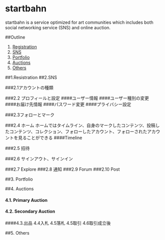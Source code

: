 **startbahn**
====
startbahn is a service optimized for art communities which includes both social networking service (SNS) and online auction.

##Outline
1. [Registration](#)
2. [SNS](#specifications)
3. [Portfolio](#install)
4. [Auctions](#contribution)
5. [Others](#license)

##1.Resistration
##2.SNS

###2.1アカウントの種類

###2.2 プロフィールと設定
####ユーザー情報
####ユーザー種別の変更
####お届け先情報
####パスワード変更
####プライバシー設定

###2.3フォローとマーク

###2.4  ホーム
ホームではタイムライン、自身のマークしたコンテンツ、投稿したコンテンツ、コレクション、フォローしたアカウント、フォローされたアカウントを見ることができる
####Timeline

###2.5 招待

###2.6 サインアウト、サインイン

###2.7 Explore
###2.8 通知
###2.9 Forum
###2.10 Post

##3. Portfolio

##4. Auctions
#### 4.1. Primary Auction
#### 4.2. Secondary Auction
####4.3.出品
4.4入札
4.5落札
4.5取引
4.6取引成立後


##5. Others
